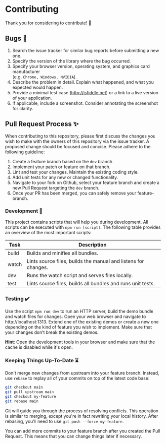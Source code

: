 # Contributing

Thank you for considering to contribute! :speech_balloon:


## Bugs :bug:

1. Search the issue tracker for similar bug reports before submitting a new one.
2. Specify the version of the library where the bug occurred.
3. Specify your browser version, operating system, and graphics card manufacturer  
   (e.g. `Chrome, Windows, NVIDIA`).
4. Describe the problem in detail. Explain what happened, and what you expected would happen.
5. Provide a minimal test case (http://jsfiddle.net) or a link to a live version of your application.
6. If applicable, include a screenshot. Consider annotating the screenshot for clarity.


## Pull Request Process :sparkles:

When contributing to this repository, please first discuss the changes you wish to make with the owners of this repository via the issue tracker.
A proposed change should be focused and concise. Please adhere to the following guideline:

1. Create a feature branch based on the `dev` branch.
2. Implement your patch or feature on that branch.
3. Lint and test your changes. Maintain the existing coding style.
4. Add unit tests for any new or changed functionality.
5. Navigate to your fork on Github, select your feature branch and create a new Pull Request targeting the `dev` branch.
6. Once your PR has been merged, you can safely remove your feature-branch.


### Development :wrench:

This project contains scripts that will help you during development. All scripts can be executed with `npm run [script]`.
The following table provides an overview of the most important scripts:

| Task  | Description                                                    |
|-------|----------------------------------------------------------------|
| build | Builds and minifies all bundles.                               |
| watch | Lints source files, builds the manual and listens for changes. |
| dev   | Runs the watch script and serves files locally.                |
| test  | Lints source files, builds all bundles and runs unit tests.    |


### Testing :heavy_check_mark:

Use the script `npm run dev` to run an HTTP server, build the demo bundle and watch files for changes. Open your web browser and navigate to http://localhost:1313. Extend one of the existing demos or create a new one depending on the kind of feature you wish to implement. Make sure that your changes don't break the existing demos.

__Hint__: Open the development tools in your browser and make sure that the cache is disabled while it's open.


### Keeping Things Up-To-Date :hourglass:

Don't merge new changes from upstream into your feature branch.
Instead, use `rebase` to replay all of your commits on top of the latest code base:

```sh
git checkout main
git pull upstream main
git checkout my-feature
git rebase main
```

Git will guide you through the process of resolving conflicts.
This operation is similar to merging, except you're in fact rewriting your local history.
After rebasing, you'll need to use `git push --force my-feature`.

You can add more commits to your feature branch after you created the Pull Request.
This means that you can change things later if necessary.
